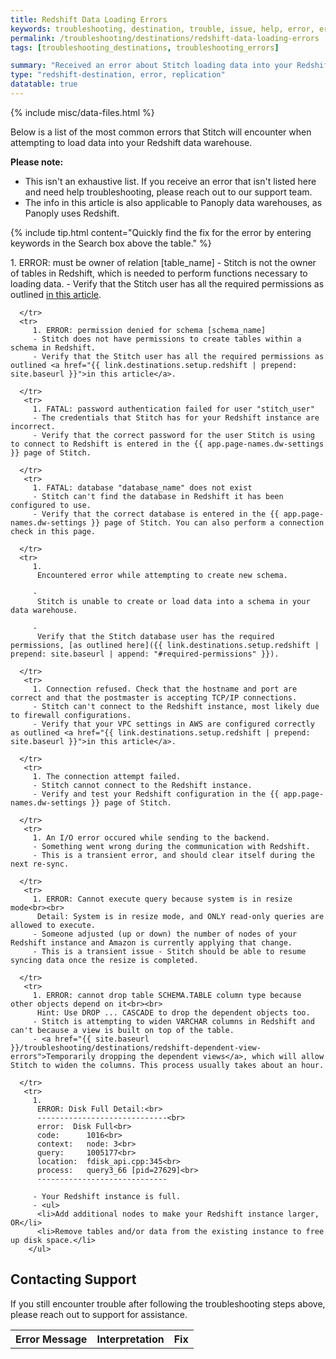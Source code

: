 ```yaml
---
title: Redshift Data Loading Errors
keywords: troubleshooting, destination, trouble, issue, help, error, errors, redshift, panoply
permalink: /troubleshooting/destinations/redshift-data-loading-errors
tags: [troubleshooting_destinations, troubleshooting_errors]

summary: "Received an error about Stitch loading data into your Redshift data warehouse? Check out these common errors and how to resolve them."
type: "redshift-destination, error, replication"
datatable: true
---
```

{% include misc/data-files.html %}

<script>
$(document).ready(function(){

    $('table.display').DataTable( {
        paging: false,
        stateSave: true,
        searching: true
    }
        );
});
</script>

Below is a list of the most common errors that Stitch will encounter when attempting to load data into your Redshift data warehouse.

**Please note:**

- This isn't an exhaustive list. If you receive an error that isn't listed here and need help troubleshooting, please reach out to our support team.
- The info in this article is also applicable to Panoply data warehouses, as Panoply uses Redshift.

{% include tip.html content="Quickly find the fix for the error by entering keywords in the Search box above the table." %}

<table id="sampleTable" class="display">
   <thead>
      <tr>
         <th>Error Message</th>
         <th>Interpretation</th>
         <th>Fix</th>
      </tr>
   </thead>
   <tbody>
      <tr>
         1. ERROR: must be owner of relation [table_name]
         - Stitch is not the owner of tables in Redshift, which is needed to perform functions necessary to loading data.
         - Verify that the Stitch user has all the required permissions as outlined <a href="{{ link.destinations.setup.redshift | prepend: site.baseurl }}">in this article</a>.
		
      </tr>
      <tr>
         1. ERROR: permission denied for schema [schema_name]
         - Stitch does not have permissions to create tables within a schema in Redshift.
         - Verify that the Stitch user has all the required permissions as outlined <a href="{{ link.destinations.setup.redshift | prepend: site.baseurl }}">in this article</a>.
		     
      </tr>
       <tr>
         1. FATAL: password authentication failed for user "stitch_user"
         - The credentials that Stitch has for your Redshift instance are incorrect.
         - Verify that the correct password for the user Stitch is using to connect to Redshift is entered in the {{ app.page-names.dw-settings }} page of Stitch.
		
      </tr>
       <tr>
         1. FATAL: database "database_name" does not exist
         - Stitch can't find the database in Redshift it has been configured to use.
         - Verify that the correct database is entered in the {{ app.page-names.dw-settings }} page of Stitch. You can also perform a connection check in this page.
		
      </tr>
      <tr>
         1. 
          Encountered error while attempting to create new schema.
         
         - 
          Stitch is unable to create or load data into a schema in your data warehouse.
         
         - 
          Verify that the Stitch database user has the required permissions, [as outlined here]({{ link.destinations.setup.redshift | prepend: site.baseurl | append: "#required-permissions" }}).
          
      </tr>
       <tr>
         1. Connection refused. Check that the hostname and port are correct and that the postmaster is accepting TCP/IP connections.
         - Stitch can't connect to the Redshift instance, most likely due to firewall configurations.
         - Verify that your VPC settings in AWS are configured correctly as outlined <a href="{{ link.destinations.setup.redshift | prepend: site.baseurl }}">in this article</a>.
		
      </tr>
       <tr>
         1. The connection attempt failed.
         - Stitch cannot connect to the Redshift instance.
         - Verify and test your Redshift configuration in the {{ app.page-names.dw-settings }} page of Stitch.
		
      </tr>
       <tr>
         1. An I/O error occured while sending to the backend.
         - Something went wrong during the communication with Redshift.
         - This is a transient error, and should clear itself during the next re-sync.
		
      </tr>
       <tr>
         1. ERROR: Cannot execute query because system is in resize mode<br><br>
          Detail: System is in resize mode, and ONLY read-only queries are allowed to execute.
         - Someone adjusted (up or down) the number of nodes of your Redshift instance and Amazon is currently applying that change.
         - This is a transient issue - Stitch should be able to resume syncing data once the resize is completed.
		    
      </tr>
       <tr>
         1. ERROR: cannot drop table SCHEMA.TABLE column type because other objects depend on it<br><br>
          Hint: Use DROP ... CASCADE to drop the dependent objects too.
         - Stitch is attempting to widen VARCHAR columns in Redshift and can't because a view is built on top of the table.
         - <a href="{{ site.baseurl }}/troubleshooting/destinations/redshift-dependent-view-errors">Temporarily dropping the dependent views</a>, which will allow Stitch to widen the columns. This process usually takes about an hour.
        
      </tr>
       <tr>
         1. 
          ERROR: Disk Full Detail:<br> 
          -----------------------------<br>
          error:  Disk Full<br>
          code:      1016<br>
          context:   node: 3<br>
          query:     1005177<br>
          location:  fdisk_api.cpp:345<br>
          process:   query3_66 [pid=27629]<br>
          -----------------------------
         
         - Your Redshift instance is full.
         - <ul>
          <li>Add additional nodes to make your Redshift instance larger, OR</li>
          <li>Remove tables and/or data from the existing instance to free up disk space.</li>
        </ul>

## Contacting Support

If you still encounter trouble after following the troubleshooting steps above, please reach out to support for assistance.